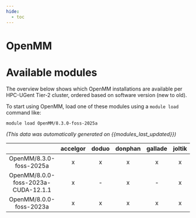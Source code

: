```yaml
---
hide:
  - toc
---
```


OpenMM
======

# Available modules


The overview below shows which OpenMM installations are available per HPC-UGent Tier-2 cluster, ordered based on software version (new to old).

To start using OpenMM, load one of these modules using a `module load` command like:

```shell
module load OpenMM/8.3.0-foss-2025a
```

*(This data was automatically generated on {{modules_last_updated}})*

| |accelgor|doduo|donphan|gallade|joltik|litleo|shinx|
| :---: | :---: | :---: | :---: | :---: | :---: | :---: | :---: |
|OpenMM/8.3.0-foss-2025a|x|x|x|x|x|x|x|
|OpenMM/8.0.0-foss-2023a-CUDA-12.1.1|x|-|x|-|x|x|-|
|OpenMM/8.0.0-foss-2023a|x|x|x|x|x|x|x|
